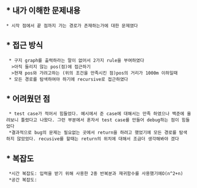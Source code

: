## * 내가 이해한 문제내용
    * 시작 점에서 끝 점까지 가는 경로가 존재하는가에 대한 문제였다

## * 접근 방식
     * 구지 graph를 출력하라는 말이 없어서 2가지 rule을 부여하였다
      >아직 들리지 않는 pos(점)에 접근하기
      >현재 pos와 가려고하는 (위의 조건을 만족시킨 점)pos의 거리가 1000m 이하일때
     * 모든 경로를 탐색하여야 하기에 recursive로 접근하였다

## * 어려웠던 점
     * test case가 적어서 힘들었다. 예시에서 준 case에 대해서는 만족 하였으나 백준에 올려보니 틀렸다고 나왔다. 그런 부분에서 혼자서 test case를 만들어 debug하는 점이 힘들었다
     *결과적으로 bug의 문제는 필요없는 곳에서 return을 하려고 했었기에 모든 경로를 탐색 하지 않았었다. recusive를 할때는 return의 위치에 대해서 조금더 생각해봐야 겠다

## * 복잡도
     *시간 복잡도: 입력을 받기 위해 사용한 2중 반복분과 재귀함수를 사용했기에O(n^2+n)
     *공간 복잡도:  

